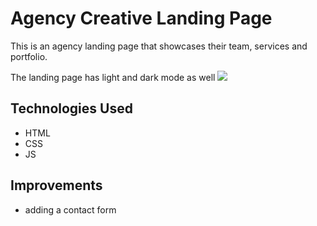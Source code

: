 # Agency Creative Landing Page
This is an agency landing page that showcases their team, services and portfolio.

The landing page has light and dark mode as well
![](/img/demo.gif)
## Technologies Used
- HTML
- CSS
- JS
## Improvements
- adding a contact form